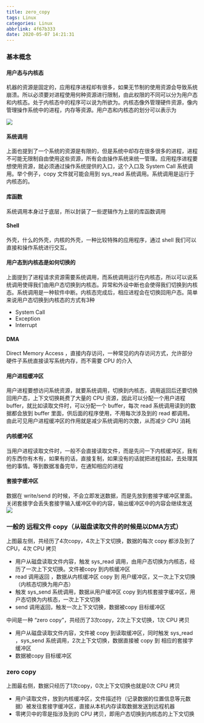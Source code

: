 ```yaml
---
title: zero_copy
tags: Linux
categories: Linux
abbrlink: 4f67b333
date: 2020-05-07 14:21:31
---
```


### 基本概念
#### 用户态与内核态
机器的资源是固定的，应用程序进程却有很多，如果无节制的使用资源会导致系统崩溃。所以必须要对进程使用何种资源进行限制，由此权限的不同可以分为用户态和内核态。处于内核态中的程序可以说为所欲为。内核态像外管理硬件资源，像内管理操作系统中的进程，内存等资源。用户态和内核态的划分可以表示为
<!--more-->
![](https://timemachine-blog.oss-cn-beijing.aliyuncs.com/img/007S8ZIlly1gejzon86ylj30wm0fu74w.jpg)

#### 系统调用
上面也提到了一个系统的资源是有限的，但是系统中却存在很多很多的进程，进程不可能无限制自由使用这些资源，所有会由操作系统来统一管理。应用程序进程要想使用资源，就必须通过操作系统提供的入口，这个入口及 System Call 系统调用。举个例子，copy 文件就可能会用到 sys_read 系统调用。系统调用是运行于内核态的。

#### 库函数
系统调用本身过于底层，所以封装了一些逻辑作为上层的库函数调用

#### Shell
外壳，什么的外壳，内核的外壳，一种比较特殊的应用程序，通过 shell 我们可以直接和操作系统进行交互。

#### 用户态到内核态是如何切换的
上面提到了进程请求资源需要系统调用，而系统调用运行在内核态，所以可以说系统调用使得我们由用户态切换到内核态。异常和外设中断也会使得我们切换到内核态。系统调用是一种软件中断。内核态完成后，相应进程会在切换回用户态。简单来说用户态切换到内核态的方式有3种
- System Call
- Exception
- Interrupt

#### DMA
Direct Memory Access ，直接内存访问，一种常见的内存访问方式，允许部分硬件子系统直接读写系统内存，而不需要 CPU 的介入

#### 用户进程缓冲区
用户进程要想访问系统资源，就要系统调用，切换到内核态，调用返回后还要切换回用户态，上下文切换耗费了大量的 CPU 资源，因此可以分配一个用户进程 buffer，就比如读取文件时，可以分配一个 buffer，每次 read 系统调用读到的数据都会放到 buffer 里面，供后面的程序使用，不用每次涉及到的 read 都调用。由此可见用户进程缓冲区的作用就是减少系统调用的次数，从而减少 CPU 消耗

#### 内核缓冲区
当用户进程读取文件时，一般不会直接读取文件，而是先问一下内核缓冲区，我有的东西你有木有，如果有的话，直接复制，如果没有的话就把进程挂起，去处理其他的事情。等到数据准备完毕，在通知相应的进程

#### 套接字缓冲区
数据在 write/send 的时候，不会立即发送数据，而是先放到套接字缓冲区里面。关闭套接字会丢失套接字输入缓冲区中的内容，输出缓冲区中的内容会继续发送
![](https://timemachine-blog.oss-cn-beijing.aliyuncs.com/img/007S8ZIlly1gejznqb24ej31830u0tdu.jpg)


### 一般的 远程文件 copy（从磁盘读取文件的时候是以DMA方式）
上图最左侧，共经历了4次copy，4次上下文切换，数据的每次 copy 都涉及到了 CPU，4次 CPU 拷贝

- 用户从磁盘读取文件内容，触发 sys_read 调用，由用户态切换为内核态，经历了一次上下文切换。文件被copy 到内核缓冲区
- read 调用返回 ，数据从内核缓冲区 copy 到 用户缓冲区，又一次上下文切换（内核态切换为用户态）
- 触发 sys_send 系统调用，数据从用户缓冲区 copy 到内核套接字缓冲区，用户态切换为内核态，一次上下文切换
- send 调用返回，触发一次上下文切换，数据被copy 目标缓冲区

中间是一种 “zero copy”，共经历了3次copy，2次上下文切换，1次 CPU 拷贝
- 用户从磁盘读取文件内容，文件被 copy 到读取缓冲区，同时触发 sys_read ，sys_send 系统调用，2次上下文切换，数据直接被 copy 到 相应的套接字缓冲区
- 数据被copy 目标缓冲区

### zero copy
上图最右侧，数据只经历了1次copy，0次上下文切换也就是0次 CPU 拷贝

- 用户读取文件，放到内核缓冲区，文件描述符（记录数据的位置信息等元数据）被发往套接字缓冲区，直接从本机内存读取数据发送到远程机器
- 零拷贝中的零是指涉及到的 CPU 拷贝，即用户态切换到内核态的上下文切换
